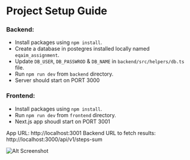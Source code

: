 # Project Setup Guide

### Backend:
- Install packages using `npm install`.
- Create a database in postegres installed locally named `eqaim_assignment`.
- Update `DB_USER`, `DB_PASSWROD` & `DB_NAME` in `backend/src/helpers/db.ts` file.
- Run `npm run dev` from `backend` directory.
- Server should start on PORT 3000

### Frontend:
- Install packages using `npm install`.
- Run `npm run dev` from `frontend` directory.
- Next.js app shoudl start on PORT 3001

App URL: http://localhost:3001
Backend URL to fetch results: http://localhost:3000/api/v1/steps-sum

![Alt Screenshot](https://i.ibb.co/K67YbcW/eqaim.png)